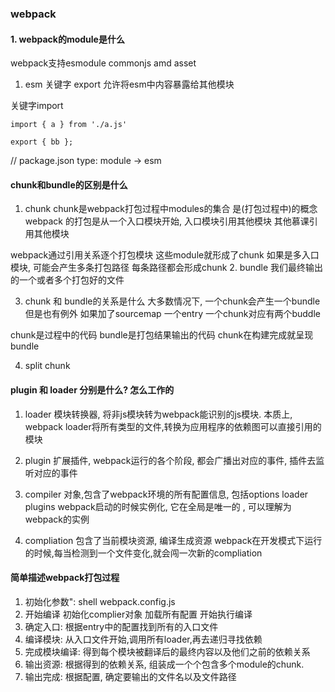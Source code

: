### webpack

#### 1. webpack的module是什么

webpack支持esmodule commonjs amd asset
1. esm 
关键字 export 
允许将esm中内容暴露给其他模块

关键字import

```
import { a } from './a.js'

export { bb };

```

// package.json
type: module -> esm


#### chunk和bundle的区别是什么

1. chunk 
chunk是webpack打包过程中modules的集合 是(打包过程中)的概念
webpack 的打包是从一个入口模块开始, 入口模块引用其他模块 其他慕课引用其他模块

webpack通过引用关系逐个打包模块 这些module就形成了chunk
如果是多入口模块, 可能会产生多条打包路径 每条路径都会形成chunk
2. bundle
我们最终输出的一个或者多个打包好的文件

3. chunk 和 bundle的关系是什么
大多数情况下, 一个chunk会产生一个bundle 但是也有例外
如果加了sourcemap 一个entry 一个chunk对应有两个buddle

chunk是过程中的代码 bundle是打包结果输出的代码 chunk在构建完成就呈现bundle

4. split chunk

#### plugin 和 loader 分别是什么? 怎么工作的

1. loader 
模块转换器, 将非js模块转为webpack能识别的js模块.
本质上, webpack loader将所有类型的文件,转换为应用程序的依赖图可以直接引用的模块

2. plugin
扩展插件, webpack运行的各个阶段, 都会广播出对应的事件, 插件去监听对应的事件 

3. compiler
对象,包含了webpack环境的所有配置信息, 包括options loader plugins
webpack启动的时候实例化, 它在全局是唯一的
, 可以理解为webpack的实例

4. compliation
包含了当前模块资源, 编译生成资源
webpack在开发模式下运行的时候,每当检测到一个文件变化,就会闯一次新的compliation

#### 简单描述webpack打包过程
1. 初始化参数": shell webpack.config.js
2. 开始编译 初始化complier对象 加载所有配置 开始执行编译
3. 确定入口: 根据entry中的配置找到所有的入口文件
4. 编译模块: 从入口文件开始,调用所有loader,再去递归寻找依赖
5. 完成模块编译: 得到每个模块被翻译后的最终内容以及他们之前的依赖关系
6. 输出资源: 根据得到的依赖关系, 组装成一个个包含多个module的chunk.
7. 输出完成: 根据配置, 确定要输出的文件名以及文件路径